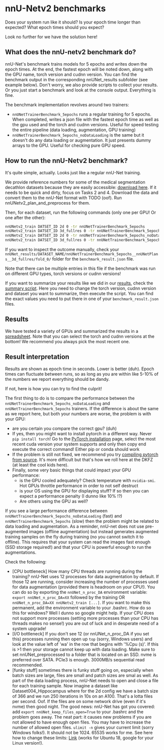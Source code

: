 # nnU-Netv2 benchmarks

Does your system run like it should? Is your epoch time longer than expected? What epoch times should you expect?

Look no further for we have the solution here!

## What does the nnU-netv2 benchmark do?

nnU-Net's benchmark trains models for 5 epochs and writes down the epoch times. At the end, the fastest epoch will 
be noted down, along with the GPU name, torch version and cudnn version. You can find the benchmark output in the 
corresponding nnUNet_results subfolder (see example below). Don't worry, we also provide scripts to collect your 
results. Or you just start a benchmark and look at the console output. Everything is fine.

The benchmark implementation revolves around two trainers:
- `nnUNetTrainerBenchmark_5epochs` runs a regular training for 5 epochs. When completed, writes a json file with the fastest 
epoch time as well as the gpu used and the torch and cudnn versions. Useful for speed testing the entire pipeline 
(data loading, augmentation, GPU training)
- `nnUNetTrainerBenchmark_5epochs_noDataLoading` is the same but it doesn't do any data loading or augmentation. It 
just presents dummy arrays to the GPU. Useful for checking pure GPU speed.

## How to run the nnU-Netv2 benchmark?
It's quite simple, actually. Looks just like a regular nnU-Net training.

We provide reference numbers for some of the medical segmentation decathlon datasets because they are easily 
accessible: [download here](https://drive.google.com/drive/folders/1HqEgzS8BV2c7xYNrZdEAnrHk7osJJ--2). If it needs to be 
quick and dirty, focus on Tasks 2 and 4. Download the data and convert them to the nnU-Net format with TODO (oof). 
Run nnUNetv2_plan_and_preprocess for them.

Then, for each dataset, run the following commands (only one per GPU! Or one after the other):

```bash
nnUNetv2_train DATSET_ID 2d 0 -tr nnUNetTrainerBenchmark_5epochs
nnUNetv2_train DATSET_ID 3d_fullres 0 -tr nnUNetTrainerBenchmark_5epochs
nnUNetv2_train DATSET_ID 2d 0 -tr nnUNetTrainerBenchmark_5epochs_noDataLoading
nnUNetv2_train DATSET_ID 3d_fullres 0 -tr nnUNetTrainerBenchmark_5epochs_noDataLoading
```

If you want to inspect the outcome manually, check your 
`nnUNet_results/DATASET_NAME/nnUNetTrainerBenchmark_5epochs__nnUNetPlans__3d_fullres/fold_0/` folder for the `benchmark_result.json` file.

Note that there can be multiple entries in this file if the benchmark was run on different GPU types, torch versions or cudnn versions!

If you want to summarize your results like we did in our [results](#results), check the 
[summary script](../nnunetv2/batch_running/benchmarking/summarize_benchmark_results.py). Here you need to change the 
torch version, cudnn version and dataset you want to summarize, then execute the script. You can find the exact 
values you need to put there in one of your `benchmark_result.json` files.

## Results
We have tested a variety of GPUs and summarized the results in a 
[spreadsheet](https://docs.google.com/spreadsheets/d/12Cvt_gr8XU2qWaE0XJk5jJlxMEESPxyqW0CWbQhTNNY/edit?usp=sharing). 
Note that you can select the torch and cudnn versions at the bottom! We recommend you always pick the most recent one.

## Result interpretation

Results are shown as epoch time in seconds. Lower is better (duh). Epoch times can fluctuate between runs, so as 
long as you are within like 5-10% of the numbers we report everything should be dandy. 

If not, here is how you can try to find the culprit!

The first thing to do is to compare the performance between the `nnUNetTrainerBenchmark_5epochs_noDataLoading` and 
`nnUNetTrainerBenchmark_5epochs` trainers. If the difference is about the same as we report here, but both your numbers 
are worse, the problem is with your GPU:

- are you certain you compare the correct gpu? (duh)
- If yes, then you might want to install pytorch in a different way. Never `pip install torch`! Go to the
[PyTorch installation](https://pytorch.org/get-started/locally/) page, select the most recent cuda version your 
system supports and only then copy end execute the correct command! Either pip or conda should work
- If the problem is still not fixed, we recommend you try 
[compiling pytorch from source](https://github.com/pytorch/pytorch#from-source). It's more difficult but that's 
how we roll here at the DKFZ (at least the cool kids here).
- Finally, some very basic things that could impact your GPU performance: 
  - is the GPU cooled adequately? Check temperature with `nvidia-smi`. Hot GPUs throttle performance in order to not self destruct
  - is your OS using the GPU for displaying stuff? If so then you can expect a performance penalty (I dunno like 10% !?)
  - Are others using the GPU as well?


If you see a large performance difference between `nnUNetTrainerBenchmark_5epochs_noDataLoading` (fast) and 
`nnUNetTrainerBenchmark_5epochs` (slow) then the problem might be related to data loading and augmentation. As a 
reminder, nnU-net does not use pre-augmented images (offline augmentation) but instead generates augmented training 
samples on the fly during training (no you cannot switch it to offline). This requires that your system can read the 
images fast enough (SSD storage required!) and that your CPU is powerful enough to run the augmentations.

Check the following:

- [CPU bottleneck] How many CPU threads are running during the training? nnU-Net uses 12 processes for data augmentation by default. 
If those 12 are running, consider increasing the number of processes used for data augmentation (provided there is 
headroom on your CPU!). You can do so by exporting the `nnUNet_n_proc_DA` environment variable:
  `export nnUNet_n_proc_DA=XX` followed by the training OR `nnUNet_n_proc_DA=XX nnUNetv2_train [...]`. If you want to 
make this permanent, add the environment variable to your .bashrc. How do so this for windows? Well I dunno so google 
might help. If your CPU does not support more processes (setting more processes than your CPU has threads makes 
no sense!) you are out of luck and in desperate need of a system upgrade!
- [I/O bottleneck] If you don't see 12 (or nnUNet_n_proc_DA if you set this) processes running then open up `top` 
(sorry, Windows users) and look at the value left of 'wa' in the row that begins with '%Cpu (s)'. If this is >1 then 
your storage cannot keep up with data loading. Make sure to set nnUNet_preprocessed to a folder that is located on an 
SSD. nvme is preferred over SATA. PCIe3 is enough. 3000MB/s sequential read recommended.
- [funky stuff] sometimes there is funky stuff going on, especially when batch sizes are large, files are small and 
patch sizes are smal as well. As part of the data loading process, nnU-Net needs to open and close a file for each 
training sample. Now imagine a dataset like Dataset004_Hippocampus where for the 2d config we have a batch size of 
366 and we run 250 iterations in 10s on an A100. That's a lotta files per second. Oof. If the files are on some 
network drive (even if it's nvme) then good night. The good news: nnU-Net has got you covered: add 
`export nnUNet_keep_files_open=True` to your .bashrc and the problem goes away. The neat part: it causes new problems 
if you are not allowed to have enough open files. You may have to increase the number of allowed open files. `ulimit -n` 
gives your current limit (sorry Windows folks!). It should not be 1024. 65535 works for me. See here how to change 
these limits: [Link](https://kupczynski.info/posts/ubuntu-18-10-ulimits/) (works for Ubuntu 18, google for your Linux version!).

